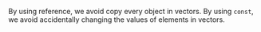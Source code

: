 By using reference, we avoid copy every object in vectors. By using `const`, we avoid accidentally changing the values of elements in vectors.
